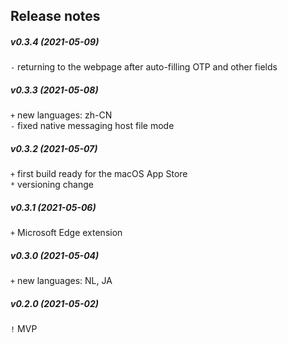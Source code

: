 Release notes
-------------
##### v0.3.4 (2021-05-09)
`-` returning to the webpage after auto-filling OTP and other fields  

##### v0.3.3 (2021-05-08)
`+` new languages: zh-CN  
`-` fixed native messaging host file mode  

##### v0.3.2 (2021-05-07)
`+` first build ready for the macOS App Store  
`*` versioning change  

##### v0.3.1 (2021-05-06)
`+` Microsoft Edge extension  

##### v0.3.0 (2021-05-04)
`+` new languages: NL, JA  

##### v0.2.0 (2021-05-02)
`!` MVP  

